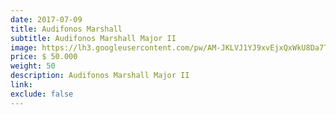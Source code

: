 ```yaml
---
date: 2017-07-09
title: Audifonos Marshall
subtitle: Audifonos Marshall Major II
image: https://lh3.googleusercontent.com/pw/AM-JKLVJ1YJ9xvEjxQxWkU8Da7T3xc1cgVUyA4YocZqZY3COf4gP7a4Kaznx1oPCDY6KgeEIsD9HmZE8xT0QjTgfG5BB_AKQ3a0QPx7-7Ncdm735S8D97HaRkhcRYsJw36BGSmy91MiVI7Spg3__XIc2OpeHow=w828-h621-no?authuser=0
price: $ 50.000
weight: 50
description: Audifonos Marshall Major II
link: 
exclude: false
---
```

